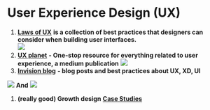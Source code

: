 # User Experience Design (UX)

1. [**Laws of UX**](https://lawsofux.com/) **is a collection of best practices that designers can consider when building user interfaces.**\
   ![](https://lh6.googleusercontent.com/w4eZWyJ7QwjjihGtYFRT3x98XLPmsoz7NDDilJLAQEgUMqImz6crTPqQUkkEAp6mmo-v28a\_f\_dsRaUEx5yKDsf8oH6Wat0s3jWkWFOaAlp6SlfEGYcKwLH3JtnsgaX3o037NuV6)
2. [**UX planet**](https://uxplanet.org/) **- One-stop resource for everything related to user experience, a medium publication** ![](https://lh3.googleusercontent.com/fwbgHcd5adh6QKydJDfTfZz83HCsexCsGqgDJ9toSqxSdiK0pfC6ACGIdEDCSaCaT8UtqddUQ8A139UxGz2QRJ0-NxdnG7zBrclz3RKvNlkn27HrmmZcENl3oRyoifPX8TnnIAlG)
3. [**Invision blog**](https://www.invisionapp.com/inside-design/) **- blog posts and best practices about UX, XD, UI**

![](https://lh5.googleusercontent.com/8405At2oPxM6idJthi64DEwQJQWmihJE9mleZ8BrxQ5lzNkupD8g5cIAikjMjHkfq\_mZYv9zFPk\_9901noCzp\_CpudHTE3AyoVwyLKBAJHTMHiw69i-egVv-isPzuXhbsvmeQ9Qz)         **And**             ![](https://lh3.googleusercontent.com/GtlwM90rJ0br-DZst5pSJm7Nt6XjzS07mDkkAmNspPHBCj9aciUqTgp2\_rII3SriiNnHrCuuooosrW6tYxjMT6DjhpW2xoQ3ojCecFDVOm8Dj\_JqTJWM0NZAYB1a7H\_D-C8VbOzF)

1. **(really good) Growth design** [**Case Studies**](https://growth.design/case-studies/)
